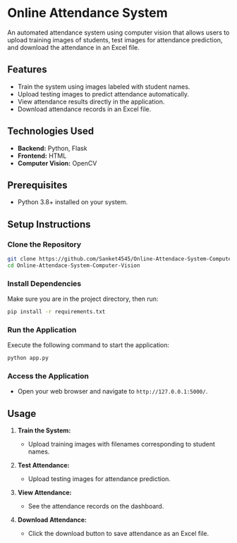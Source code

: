
# Online Attendance System

An automated attendance system using computer vision that allows users to upload training images of students, test images for attendance prediction, and download the attendance in an Excel file.

## Features
- Train the system using images labeled with student names.
- Upload testing images to predict attendance automatically.
- View attendance results directly in the application.
- Download attendance records in an Excel file.

## Technologies Used
- **Backend:** Python, Flask
- **Frontend:** HTML
- **Computer Vision:** OpenCV

## Prerequisites
- Python 3.8+ installed on your system.

## Setup Instructions

### Clone the Repository
```bash
git clone https://github.com/Sanket4545/Online-Attendace-System-Computer-Vision.git
cd Online-Attendace-System-Computer-Vision
```

### Install Dependencies
Make sure you are in the project directory, then run:
```bash
pip install -r requirements.txt
```

### Run the Application
Execute the following command to start the application:
```bash
python app.py
```

### Access the Application
- Open your web browser and navigate to `http://127.0.0.1:5000/`.

## Usage
1. **Train the System:**
   - Upload training images with filenames corresponding to student names.

2. **Test Attendance:**
   - Upload testing images for attendance prediction.

3. **View Attendance:**
   - See the attendance records on the dashboard.

4. **Download Attendance:**
   - Click the download button to save attendance as an Excel file.


